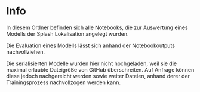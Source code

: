 # Info

In diesem Ordner befinden sich alle Notebooks, die zur Auswertung eines Modells der Splash Lokalisation angelegt wurden.

Die Evaluation eines Modells lässt sich anhand der Notebookoutputs nachvollziehen.

Die serialisierten Modelle wurden hier nicht hochgeladen, weil sie die maximal erlaubte Dateigröße von GitHub überschreiten. Auf Anfrage können diese jedoch nachgereicht werden sowie weiter Dateien, anhand derer der Trainingsprozess nachvollzogen werden kann.
